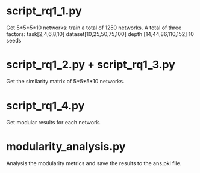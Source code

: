 # script_rq1_1.py

Get 5\*5\*5\*10 networks: train a total of 1250 networks.
A total of three factors:  task[2,4,6,8,10] dataset[10,25,50,75,100] depth [14,44,86,110,152] 10 seeds

# script_rq1_2.py + script_rq1_3.py

Get the similarity matrix of 5\*5\*5\*10 networks.

# script_rq1_4.py

Get modular results for each network.

# modularity_analysis.py

Analysis the modularity metrics and save the results to the ans.pkl file.